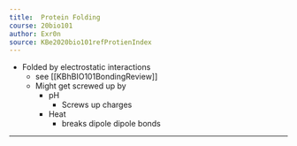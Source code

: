 ```yaml
---
title:  Protein Folding
course: 20bio101
author: Exr0n
source: KBe2020bio101refProtienIndex
---
```


- Folded by electrostatic interactions
	- see [[KBhBIO101BondingReview]]
	- Might get screwed up by
		- pH
			- Screws up charges
		- Heat
			- breaks dipole dipole bonds

---